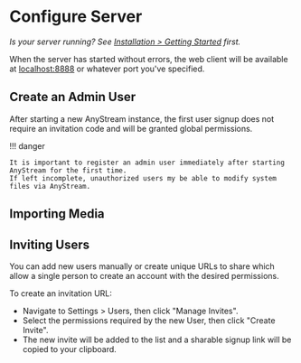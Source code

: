 # Configure Server

_Is your server running? See [Installation > Getting Started](getting-started.md) first._

When the server has started without errors, the web client will be available
at [localhost:8888](https://localhost:8888) or whatever port you've specified.

## Create an Admin User

After starting a new AnyStream instance, the first user signup does not require an invitation code and will be granted
global permissions.

!!! danger

    It is important to register an admin user immediately after starting AnyStream for the first time.
    If left incomplete, unauthorized users my be able to modify system files via AnyStream.

## Importing Media

## Inviting Users

You can add new users manually or create unique URLs to share which allow a single person to create an account with the
desired permissions.

To create an invitation URL:

- Navigate to Settings > Users, then click "Manage Invites".
- Select the permissions required by the new User, then click "Create Invite".
- The new invite will be added to the list and a sharable signup link will be copied to your clipboard.

